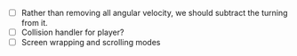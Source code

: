 - [ ] Rather than removing all angular velocity, we should subtract the turning from it.
- [ ] Collision handler for player?
- [ ] Screen wrapping and scrolling modes
